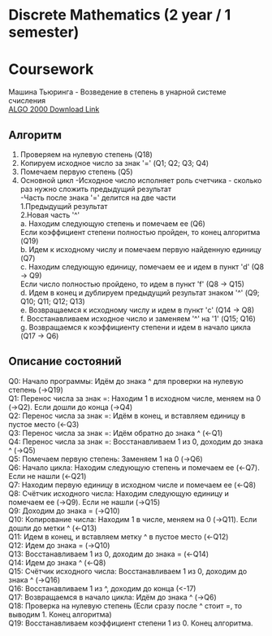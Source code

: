 # Discrete Mathematics (2 year / 1 semester)

# Coursework

Машина Тьюринга - Возведение в степень в унарной системе счисления  
[ALGO 2000 Download Link](http://teach.sc585.spb.ru/inf/files/2011/11/Mashina_Posta_2000.zip)  

## Алгоритм

1. Проверяем на нулевую степень (Q18)
2. Копируем исходное число за знак '=' (Q1; Q2; Q3; Q4)
3. Помечаем первую степень (Q5)
4. Основной цикл
-Исходное число исполняет роль счетчика - сколько раз нужно сложить предыдущий результат  
-Часть после знака '=' делится на две части  
 	1.Предыдущий результат  
 2.Новая часть '^'  
		a. Находим следующую степень и помечаем ее (Q6)  
			Если коэффициент степени полностью пройден, то конец алгоритма (Q19)  
		b. Идем к исходному числу и помечаем первую найденную единицу (Q7)  
		c. Находим следующую единицу, помечаем ее и идем в пункт 'd' (Q8 -> Q9)  
			Если число полностью пройдено, то идем в пункт 'f' (Q8 -> Q15)  
		d. Идем в конец и дублируем предыдущий результат знаком '^' (Q9; Q10; Q11; Q12; Q13)  
		e. Возвращаемся к исходному числу и идем в пункт 'c' (Q14 -> Q8)  
		f. Восстанавливаем исходное число и заменяем '^' на '1' (Q15; Q16)  
		g. Возвращаемся к коэффициенту степени и идем в начало цикла (Q17 -> Q6)  

## Описание состояний

Q0: Начало программы: Идём до знака ^ для проверки на нулевую степень (->Q19)  
Q1: Перенос числа за знак =: Находим 1 в исходном числе, меняем на 0 (->Q2). Если дошли до конца (->Q4)  
Q2: Перенос числа за знак =: Идём в конец, и вставляем единицу в пустое место (<-Q3)  
Q3: Перенос числа за знак =: Идём обратно до знака ^ (<-Q1)  
Q4: Перенос числа за знак =: Восстанавливаем 1 из 0, доходим до знака ^ (->Q5)  
Q5: Помечаем первую степень: Заменяем 1 на 0 (->Q6)  
Q6: Начало цикла: Находим следующую степень и помечаем ее (<-Q7). Если не нашли (<-Q21)  
Q7: Находим первую единицу в исходном числе и помечаем ее (<-Q8)  
Q8: Счётчик исходного числа: Находим следующую единицу и помечаем ее (->Q9). Если не нашли (->Q15)  
Q9: Доходим до знака = (->Q10)  
Q10: Копирование числа: Находим 1 в числе, меняем на 0 (->Q11). Если дошли до метки ^ (<-Q13)  
Q11: Идем в конец, и вставляем метку ^ в пустое место (<-Q12)  
Q12: Идем до знака = (->Q10)  
Q13: Восстанавливаем 1 из 0, доходим до знака = (<-Q14)  
Q14: Идем до знака ^ (<-Q8)  
Q15: Счётчик исходного числа: Восстанавливаем 1 из 0, доходим до знака ^ (->Q16)  
Q16: Восстанавливаем 1 из ^, доходим до конца (<-17)  
Q17: Возвращаемся в начало цикла: Идём до знака ^ (->Q6)  
Q18: Проверка на нулевую степень (Если сразу после ^ стоит =, то выводим 1. Конец алгоритма)  
Q19: Восстанавливаем коэффициент степени 1 из 0. Конец алгоритма.  
